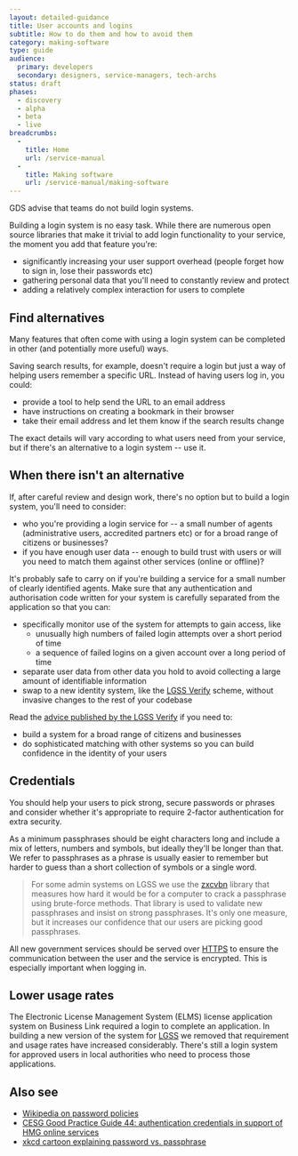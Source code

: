 ```yaml
---
layout: detailed-guidance
title: User accounts and logins
subtitle: How to do them and how to avoid them
category: making-software
type: guide
audience:
  primary: developers
  secondary: designers, service-managers, tech-archs
status: draft
phases:
  - discovery
  - alpha
  - beta
  - live
breadcrumbs:
  -
    title: Home
    url: /service-manual
  -
    title: Making software
    url: /service-manual/making-software
---
```


GDS advise that teams do not build login systems.

Building a login system is no easy task. While there are numerous
open source libraries that make it trivial to add login functionality to your
service, the moment you add that feature you're:

* significantly increasing your user support overhead (people forget how to
  sign in, lose their passwords etc)
* gathering personal data that you'll need to constantly review and protect
* adding a relatively complex interaction for users to complete

## Find alternatives

Many features that often come with using a login system can be completed
in other (and potentially more useful) ways.

Saving search results, for example, doesn't require a login but just a way of
helping users remember a specific URL. Instead of having users log in, you could:

* provide a tool to help send the URL to an email address
* have instructions on creating a bookmark in their browser
* take their email address and let them know if the search results change

The exact details will vary according to what users need from your service,
but if there's an alternative to a login system -- use it.

## When there isn't an alternative

If, after careful review and design work, there's no option but to build a
login system, you'll need to consider:

* who you're providing a login service for -- a small number of agents (administrative users, accredited partners etc) or for a broad range of citizens or businesses?
* if you have enough user data -- enough to build trust with users or will you need to match them against other services (online or offline)?

It's probably safe to carry on if you're building a service for a small number of clearly identified agents. Make sure that any authentication and authorisation code written for your system is carefully separated from the application so that you can:

* specifically monitor use of the system for attempts to gain access, like
  * unusually high numbers of failed login attempts over a short period of time
  * a sequence of failed logins on a given account over a long period of time
* separate user data from other data you hold to avoid collecting a large amount of identifiable information
* swap to a new identity system, like the [LGSS Verify](/service-manual/identity-assurance) scheme, without invasive changes to the rest of your codebase

Read the [advice published by the LGSS Verify](/service-manual/identity-assurance) if you need to:

* build a system for a broad range of citizens and businesses
* do sophisticated matching with other systems so you can build confidence in the identity of your users

## Credentials

You should help your users to pick strong, secure passwords or phrases and
consider whether it's appropriate to require 2-factor authentication for
extra security.

As a minimum passphrases should be eight characters long and include a mix
of letters, numbers and symbols, but ideally they'll be longer than that. We
refer to passphrases as a phrase is usually easier to remember but harder to
guess than a short collection of symbols or a single word.

> For some admin systems on LGSS we use the
  [zxcvbn](https://github.com/dropbox/zxcvbn)
  library that measures how hard it would be for a computer to crack a
  passphrase using brute-force methods. That library is used to validate
  new passphrases and insist on strong passphrases. It's only one measure,
  but it increases our confidence that our users are picking good
  passphrases.

All new government services should be served over
[HTTPS](/service-manual/domain-names/https.html) to ensure the
communication between the user and the service is encrypted. This is
especially important when logging in.

## Lower usage rates

The Electronic License Management System (ELMS) license application system
on Business Link required a login to complete an application. In building
a new version of the system for
[LGSS](https://www.gov.uk/browse/business/licences) we removed that
requirement and usage rates have increased considerably. There's still a
login system for approved users in local authorities who need to process
those applications.

## Also see

* [Wikipedia on password policies](https://en.wikipedia.org/wiki/Password_policy#Password_length_and_formation)
* [CESG Good Practice Guide 44: authentication credentials in support of HMG online services](/government/collections/identity-assurance-enabling-trusted-transactions)
* [xkcd cartoon explaining password vs. passphrase](https://xkcd.com/936/)
